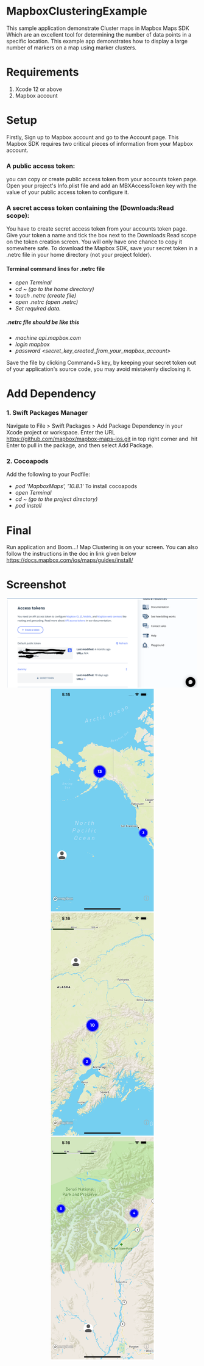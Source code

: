 # MapboxClusteringExample
This sample application demonstrate Cluster maps  in Mapbox Maps SDK Which are an excellent tool for determining the number of data points in a specific location. This example app demonstrates how to display a large number of markers on a map using marker clusters.

# Requirements
1. Xcode 12 or above
2. Mapbox account

# Setup
Firstly,  Sign up to Mapbox account and go to the Account page. This Mapbox SDK requires two critical pieces of information from your Mapbox account.
### A public access token: 
you can copy or create public access token from your accounts token page. Open your project's Info.plist file and add an MBXAccessToken key with the value of your public access token to configure it.
### A secret access token containing the (Downloads:Read scope):
You have to create secret access token from your accounts token page. Give your token a name and tick the box next to the Downloads:Read scope on the token creation screen. You will only have one chance to copy it somewhere safe. To download the Mapbox SDK, save your secret token in a .netrc file in your home directory (not your project folder). 
#### Terminal command lines for .netrc file
* *open Terminal*
* *cd ~ (go to the home directory)*
* *touch .netrc (create file)*
* *open .netrc (open .netrc)*
* *Set required data.*

##### .netrc file should be like this

* *machine api.mapbox.com*
* *login mapbox*
* *password <secret_key_created_from_your_mapbox_account>*

Save the file by clicking Command+S key, by keeping your secret token out of your application's source code, you may avoid mistakenly disclosing it.
 
# Add Dependency
### 1. Swift Packages Manager
Navigate to File > Swift Packages > Add Package Dependency in your Xcode project or workspace.
Enter the URL https://github.com/mapbox/mapbox-maps-ios.git in top right corner and  hit Enter to pull in the package, and then select Add Package.
### 2. Cocoapods
Add the following to your Podfile: 
* *pod 'MapboxMaps', '10.8.1'*
To install cocoapods
* *open Terminal*
* *cd ~ (go to the project directory)*
* *pod install*

# Final
 Run application and Boom…! Map Clustering is on your screen.
You can also follow the instructions in the doc in link given below
https://docs.mapbox.com/ios/maps/guides/install/

# Screenshot

<p align="center">
 <img src="https://github.com/asar1/MapboxClusteringExample/blob/main/Screenshot/AccessTokens.png" width="500>
 <imgsrc="https://github.com/asar1/MapboxClusteringExample/blob/main/Screenshot/Select%20Mapbox%20Maps%20then%20Add%20packages.png"width="500>
 <img src="https://github.com/asar1/MapboxClusteringExample/blob/main/Screenshot/Add%20Packages%20from%20SPM.png"width="500>
 <img src="https://github.com/asar1/MapboxClusteringExample/blob/main/Screenshot/Add%20github%20packages%20URL.png"width="500>
 <img src="https://github.com/asar1/MapboxClusteringExample/blob/main/Screenshot/MBXAccessToken%20and%20value.png"width="500>
 <img src="https://github.com/asar1/MapboxClusteringExample/blob/main/Screenshot/Setup.netrc.png"width="500>
 <img src="https://github.com/asar1/MapboxClusteringExample/blob/main/Screenshot/ViewController%20Setup.png"width="500>
 </p> 
<br>
<br>
 <img src="https://github.com/asar1/MapboxClusteringExample/blob/main/Screenshot/ClusteringExamples.png" width="270">
 <img src="https://github.com/asar1/MapboxClusteringExample/blob/main/Screenshot/ClusteringExamples_2.png" width="270">
 <img src="https://github.com/asar1/MapboxClusteringExample/blob/main/Screenshot/ClusteringExamples_3.png" width="270">
 <img src="https://github.com/asar1/MapboxClusteringExample/blob/main/Screenshot/ClusteringExamples_4.png" width="270">
 </p>



